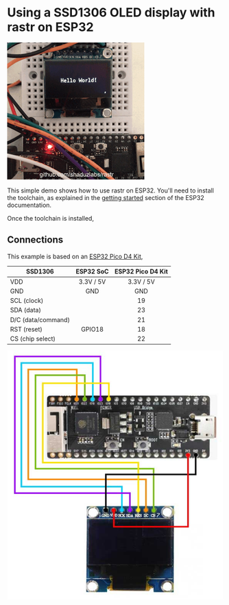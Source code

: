 # Using a SSD1306 OLED display with rastr on ESP32

![Hello World! example](docs/hello-world.gif "Hello World!")

This simple demo shows how to use rastr on ESP32. You'll need to install the toolchain, as explained in the [getting started](https://docs.espressif.com/projects/esp-idf/en/latest/get-started/) section of the ESP32 documentation.

Once the toolchain is installed,

## Connections

This example is based on an [ESP32 Pico D4 Kit](https://docs.espressif.com/projects/esp-idf/en/latest/get-started/get-started-pico-kit.html),

| SSD1306            |      ESP32 SoC      |  ESP32 Pico D4 Kit |
|--------------------|:-------------------:|:------------------:|
| VDD                | 3.3V / 5V           | 3.3V / 5V          |
| GND                | GND                 | GND                |
| SCL (clock)        |                     | 19                 |
| SDA (data)         |                     | 23                 |
| D/C (data/command) |                     | 21                 |
| RST (reset)        | GPIO18              | 18                 |
| CS  (chip select)  |                     | 22                 |


![Connections](docs/esp32-pico-d4-ssd1306.jpg "Connections between an ESP32 Pico D4 Kit and a SSD1306 display")
